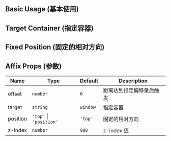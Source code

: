 ## Basic Usage (基本使用)
<demo src="../examples/affix/basic.vue"/>

## Target Container (指定容器)
<demo src="../examples/affix/container.vue"/>

## Fixed Position (固定的相对方向)
<demo src="../examples/affix/fixed.vue"/>

## Affix Props (参数)
| Name | Type | Default | Description |
| --- | --- | --- | --- |
| offset | `number` | `0` | 距离达到指定偏移量后触发 |
| target | `string` | `window` | 指定容器 |
| position | `'top'` \| `'position'` | `'top'` | 固定的相对方向 |
| z-index | `number` | `998` | z-index 值 |

